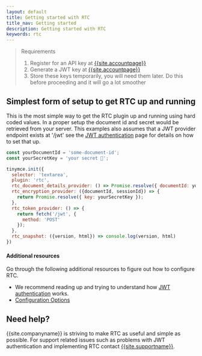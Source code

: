 ```yaml
---
layout: default
title: Getting started with RTC
title_nav: Getting started
description: Getting started with RTC
keywords: rtc
---
```


> Requirements
> 1. Register for an API key at [{{site.accountpage}}]({{site.accountsignup}})
> 2. Generate a JWT key at [{{site.accountpage}}]({{site.accountpageurl}})
> 3. Store these keys temporarily, you will need them later.
> Do this before proceeding and it will go a lot smoother

## Simplest form of setup to get RTC up and running

This is the most simple way to get the RTC plugin up and running using hard coded values. In a proper setup the document id and secret would be retrieved from your server. This examples also assumes that a JWT provider endpoint exists at '/jwt' see the [JWT authentication]({{site.baseurl}}/rtc/jwt-authentication/) page for details on how to set that up.

```js
const yourDocumentId = 'some-document-id';
const yourSecretKey = 'your secret 🔑';

tinymce.init({
  selector: 'textarea',
  plugin: 'rtc',
  rtc_document_details_provider: () => Promise.resolve({ documentId: yourDocumentId }).
  rtc_encryption_provider: ({documentId, sessionId}) => {
    return Promise.resolve({ key: yourSecretKey });
  },
  rtc_token_provider: () => {
    return fetch('/jwt', {
      method: 'POST'
    });
  },
  rtc_snapshot: ({version, html}) => console.log(version, html)
})
```

#### Additional resources

Go through the following additional resources to figure out how to configure RTC.

- We recommend reading up and trying to understand how [JWT authentication]({{site.baseurl}}/rtc/jwt-authentication/) works.
- [Configuration Options]({{site.baseurl}}/rtc/configuration/)

## Need help? ##

{{site.companyname}} is striving to make RTC as useful and simple as possible. For support related issues such as problems with JWT authentication and implementing RTC contact [{{site.supportname}}]({{site.supporturl}}).
